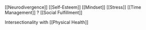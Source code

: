 [[Neurodivergence]]
[[Self-Esteem]]
[[Mindset]]
[[Stress]]
[[Time Management]] ?
[[Social Fulfillment]]


Intersectionality with [[Physical Health]]
